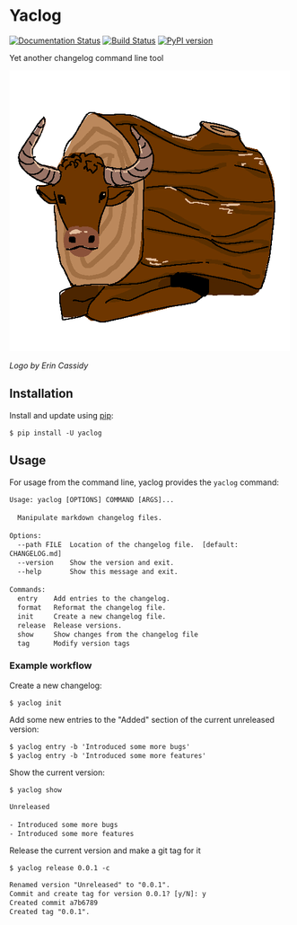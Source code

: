 # Yaclog 

[![Documentation Status](https://readthedocs.org/projects/yaclog/badge/?version=latest)](https://yaclog.readthedocs.io/en/latest/?badge=latest)
[![Build Status](https://github.com/drewcassidy/yaclog/actions/workflows/python-publish.yml/badge.svg)](https://github.com/drewcassidy/yaclog/actions/workflows/python-publish.yml)
[![PyPI version](https://badge.fury.io/py/yaclog.svg)](https://badge.fury.io/py/yaclog)

Yet another changelog command line tool

![a yak who is a log](https://github.com/drewcassidy/yaclog/raw/main/logo.png)

*Logo by Erin Cassidy*

## Installation

Install and update using [pip](https://pip.pypa.io/en/stable/quickstart/):

```shell
$ pip install -U yaclog
```

## Usage

For usage from the command line, yaclog provides the `yaclog` command:
```
Usage: yaclog [OPTIONS] COMMAND [ARGS]...

  Manipulate markdown changelog files.

Options:
  --path FILE  Location of the changelog file.  [default: CHANGELOG.md]
  --version    Show the version and exit.
  --help       Show this message and exit.

Commands:
  entry    Add entries to the changelog.
  format   Reformat the changelog file.
  init     Create a new changelog file.
  release  Release versions.
  show     Show changes from the changelog file
  tag      Modify version tags
```

### Example workflow

Create a new changelog:
```shell
$ yaclog init
```

Add some new entries to the "Added" section of the current unreleased version:
```shell
$ yaclog entry -b 'Introduced some more bugs'
$ yaclog entry -b 'Introduced some more features'
```

Show the current version:

```shell
$ yaclog show
```
```
Unreleased

- Introduced some more bugs
- Introduced some more features
```

Release the current version and make a git tag for it

```shell
$ yaclog release 0.0.1 -c
```
```
Renamed version "Unreleased" to "0.0.1".
Commit and create tag for version 0.0.1? [y/N]: y
Created commit a7b6789
Created tag "0.0.1".
```
